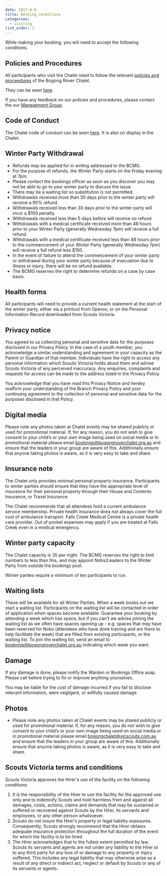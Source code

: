 ```yaml
---
date: 2017-8-8
title: Booking conditions
categories:
  - visiting
list_order: 3
---
```


While making your booking, you will need to accept the following conditions.

## Policies and Procedures

All participants who visit the Chalet need to follow the relevant [policies and
proceedures](https://bit.ly/bcmgpolicies) of the Bogong Rover Chalet.

They can be seen [here](https://bit.ly/bcmgpolicies).

If you have any feedback on our policies and procedures, please contact the our
[Management Group](/about/contact/#management).

## Code of Conduct

The Chalet code of conduct can be seen [here](https://bit.ly/chalet-coc). It is
also on display in the Chalet.

## Winter Party Withdrawal

 - Refunds may be applied for in writing addressed to the BCMG.
 - For the purpose of refunds, the Winter Party starts on the Friday evening at
   7pm.
 - Please contact the bookings officer as soon as you discover you may not be
   able to go to your winter party to discuss the issue.
 - There may be a waiting list so substitution is not permitted.
 - Withdrawals received more than 30 days prior to the winter party will receive
   a 90% refund.
 - Withdrawals received less than 30 days prior to the winter party will incur a
   $100 penalty.
 - Withdrawals received less than 5 days before will receive no refund.
 - Withdrawals with a medical certificate received more than 48 hours prior to
   your Winter Party (generally Wednesday 7pm) will receive a full refund.
 - Withdrawals with a medical certificate received less than 48 hours prior to
   the commencement of your Winter Party (generally Wednesday 7pm) will receive
   a full refund less $150.
 - In the event of failure to attend the commencement of your winter party or
   withdrawal during your winter party because of evacuation due to illness or
   injury, there will be no refund available.
 - The BCMG reserves the right to determine refunds on a case by case basis.

## Health forms

All participants will need to provide a current health statement at the start of
the winter party, either via a printout from Operoo, or on the Personal
Information Record downloaded from Scouts Victoria.

## Privacy notice

You agreed to us collecting personal and sensitive data for the purposes
disclosed in our Privacy Policy. In the case of a youth member, you acknowledge
a similar understanding and agreement in your capacity as the Parent or Guardian
of that member. Individuals have the right to access any personal information
which Scouts Victoria holds about them and advise Scouts Victoria of any
perceived inaccuracy. Any enquiries, complaints and requests for access can be
made to the address listed in the Privacy Policy.

You acknowledge that you have read this Privacy Notice and hereby reaffirm your
understanding of the Branch Privacy Policy and your continuing agreement to the
collection of personal and sensitive data for the purposes disclosed in that
Policy.

## Digital media

Please note any photos taken at Chalet events may be shared publicly or used for
promotional material.  If, for any reason, you do not wish to give consent to
your child’s or your own image being used on social media or in promotional
material please email
[bookings@bogongroverchalet.org.au](mailto:bookings@bogongroverchalet.org.au)
and ensure that the leaders in your group are aware of this. Additionally ensure
that anyone taking photos is aware, as it is very easy to take and share.

## Insurance note

The Chalet only provides minimal personal property insurance. Participants to
winter parties should ensure that they have the appropriate level of insurance
for their personal property through their House and Contents Insurance, or
Travel Insurance.

The Chalet recommends that all attendees hold a current ambulance service
membership. Private health insurance does not always cover the full cost of
ambulance transport. Falls Creek Medical Centre is a private health care
provider. Out of pocket expenses may apply if you are treated at Falls Creek
even in a medical emergency.

## Winter party capacity

The Chalet capacity is 35 per night. The BCMG reserves the right to limit
numbers to less than this, and may appoint Nobs/Leaders to the Winter Party from
outside the bookings pool.

Winter parties require a minimum of ten participants to run.

## Waiting lists

These will be available for all Winter Parties.  When a week books out we start
a waiting list. Participants on the waiting list will be contacted in order of
application when spaces become available. Guarantee your booking by attending a
week which has space, but if you can't we advise joining the waiting list as we
often have spaces opening up - e.g. spaces that may have been reserved for Nobs
(attendees who have done training and are there to help facilitate the week)
that are filled from existing participants, or the waiting list. To join the
waiting list, send an email to
[bookings@bogongroverchalet.org.au](mailto:bookings@bogongroverchalet.org.au)
indicating which week you want.

## Damage

If any damage is done, please notify the Warden or Bookings Office asap. Please
call before trying to fix or improve anything yourselves.

You may be liable for the cost of damage incurred if you fail to disclose
relevant information, were negligent, or willfully caused damage.

## Photos

- Please note any photos taken at Chalet events may be shared publicly or used
  for promotional material. If, for any reason, you do not wish to give consent
  to your child’s or your own image being used on social media or in
  promotional material please email
  [bogongchalet@vicscouts.com.au](mailto:bogongchalet@vicscouts.com.au) and
  ensure that the leaders in your group are aware of this. Additionally ensure
  that anyone taking photos is aware, as it is very easy to take and share.

## Scouts Victoria terms and conditions

Scouts Victoria approves the Hirer's use of the facility on the following conditions:

1. It is the responsibility of the Hirer to use the facility for the approved use only and to indemnify Scouts and hold harmless from and against all damages, costs, actions, claims and demands that may be sustained or suffered or recovered against Scouts by the Hirer, its servants and employees, or any other person whatsoever.
2. Scouts do not insure the Hirer’s property or legal liability exposures. Consequently, Scouts strongly recommend that the Hirer obtains adequate insurance protection throughout the full duration of the event for which the facility is to be hired
3. The Hirer acknowledges that to the fullest extent permitted by law, Scouts its servants and agents are not under any liability to the Hirer or to any third party for any loss of or damage to any property or injury suffered. This includes any legal liability that may otherwise arise as a result of any direct or indirect act, neglect or default by Scouts or any of its servants or agents.
